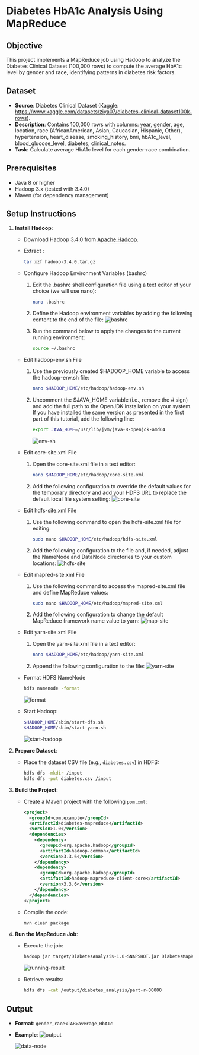 # Diabetes HbA1c Analysis Using MapReduce

## Objective
This project implements a MapReduce job using Hadoop to analyze the Diabetes Clinical Dataset (100,000 rows) to compute the average HbA1c level by gender and race, identifying patterns in diabetes risk factors.

## Dataset
- **Source**: Diabetes Clinical Dataset (Kaggle: https://www.kaggle.com/datasets/ziya07/diabetes-clinical-dataset100k-rows).
- **Description**: Contains 100,000 rows with columns: year, gender, age, location, race (AfricanAmerican, Asian, Caucasian, Hispanic, Other), hypertension, heart_disease, smoking_history, bmi, hbA1c_level, blood_glucose_level, diabetes, clinical_notes.
- **Task**: Calculate average HbA1c level for each gender-race combination.

## Prerequisites
- Java 8 or higher
- Hadoop 3.x (tested with 3.4.0)
- Maven (for dependency management)

## Setup Instructions
1. **Install Hadoop**:
    - Download Hadoop 3.4.0 from [Apache Hadoop](https://hadoop.apache.org/releases.html).
    - Extract :
        ```bash
        tar xzf hadoop-3.4.0.tar.gz
        ```
    - Configure Hadoop Environment Variables (bashrc)
        1. Edit the .bashrc shell configuration file using a text editor of your choice (we will use nano):
            ```bash
            nano .bashrc
            ```
        2. Define the Hadoop environment variables by adding the following content to the end of the file:
            ![bashrc](/Images/bashrc.png)

        3. Run the command below to apply the changes to the current running environment:
            ```bash
            source ~/.bashrc
            ```
    - Edit hadoop-env.sh File
        1. Use the previously created $HADOOP_HOME variable to access the hadoop-env.sh file:
            ```bash
            nano $HADOOP_HOME/etc/hadoop/hadoop-env.sh
            ```
        2. Uncomment the $JAVA_HOME variable (i.e., remove the # sign) and add the full path to the OpenJDK installation on your system. If you have installed the  same version as presented in the first part of this tutorial, add the following line:
            ```bash
            export JAVA_HOME=/usr/lib/jvm/java-8-openjdk-amd64
            ```
            ![env-sh](/Images/env-sh.png)
        
    - Edit core-site.xml File
        1. Open the core-site.xml file in a text editor:
            ```bash
            nano $HADOOP_HOME/etc/hadoop/core-site.xml
            ```
        2. Add the following configuration to override the default values for the temporary directory and add your HDFS URL to replace the default local file system setting:
            ![core-site](/Images/core-site.png) 

    - Edit hdfs-site.xml File
        1. Use the following command to open the hdfs-site.xml file for editing:
            ```bash
            sudo nano $HADOOP_HOME/etc/hadoop/hdfs-site.xml
            ```
        2. Add the following configuration to the file and, if needed, adjust the NameNode and DataNode directories to your custom locations:
            ![hdfs-site](/Images/hdfs-site.png)
    
    - Edit mapred-site.xml File
        1. Use the following command to access the mapred-site.xml file and define MapReduce values:
            ```bash
            sudo nano $HADOOP_HOME/etc/hadoop/mapred-site.xml
            ```
        2. Add the following configuration to change the default MapReduce framework name value to yarn:
            ![map-site](/Images/map-site.png)

    - Edit yarn-site.xml File
        1. Open the yarn-site.xml file in a text editor:
            ```bash
            nano $HADOOP_HOME/etc/hadoop/yarn-site.xml
            ```
        2. Append the following configuration to the file:
            ![yarn-site](/Images/yarn-site.png)

   - Format HDFS NameNode
     ```bash
     hdfs namenode -format
     ```

     ![format](/Images/format.png)

   - Start Hadoop:
     ```bash
     $HADOOP_HOME/sbin/start-dfs.sh
     $HADOOP_HOME/sbin/start-yarn.sh
     ```

     ![start-hadoop](/Images/start-hadoop.png)

2. **Prepare Dataset**:
   - Place the dataset CSV file (e.g., `diabetes.csv`) in HDFS:
     ```bash
     hdfs dfs -mkdir /input
     hdfs dfs -put diabetes.csv /input
     ```

3. **Build the Project**:
   - Create a Maven project with the following `pom.xml`:
     ```xml
     <project>
       <groupId>com.example</groupId>
       <artifactId>diabetes-mapreduce</artifactId>
       <version>1.0</version>
       <dependencies>
         <dependency>
           <groupId>org.apache.hadoop</groupId>
           <artifactId>hadoop-common</artifactId>
           <version>3.3.6</version>
         </dependency>
         <dependency>
           <groupId>org.apache.hadoop</groupId>
           <artifactId>hadoop-mapreduce-client-core</artifactId>
           <version>3.3.6</version>
         </dependency>
       </dependencies>
     </project>
     ```
   - Compile the code:
     ```bash
     mvn clean package
     ```

4. **Run the MapReduce Job**:
   - Execute the job:
     ```bash
     hadoop jar target/DiabetesAnalysis-1.0-SNAPSHOT.jar DiabetesMapReduce /input/diabetes.csv /output/diabetes_analysis
     ```
     
     ![running-result](/Images/runing-result.jpg)
   - Retrieve results:
     ```bash
     hdfs dfs -cat /output/diabetes_analysis/part-r-00000
     ```

## Output
- **Format**: `gender_race<TAB>average_HbA1c`
- **Example**:
    ![output](/Images/output.jpg)
    
    ![data-node](/Images/data-node.jpg)